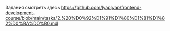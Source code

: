 Задания смотреть здесь https://github.com/lyaplyap/frontend-development-course/blob/main/tasks/2.%20%D0%92%D1%91%D1%80%D1%81%D1%82%D0%BA%D0%B0.md